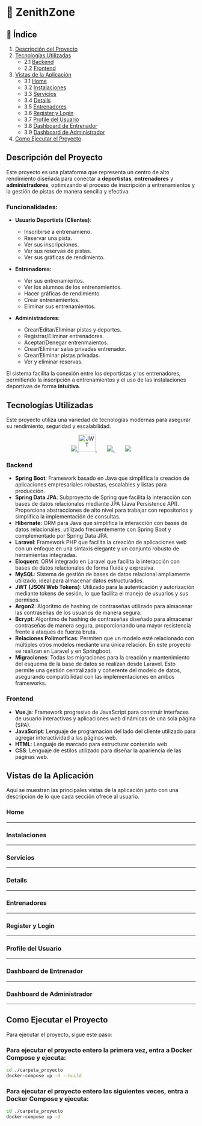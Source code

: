 
# 💼 ZenithZone

## 📑 Índice
1. [Descripción del Proyecto](#descripción-del-proyecto)
2. [Tecnologías Utilizadas](#tecnologías-utilizadas)
   - 2.1 [Backend](#backend)
   - 2.2 [Frontend](#frontend)
3. [ Vistas de la Aplicación](#vistas-de-la-aplicación)
   - 3.1 [Home](#home)
   - 3.2 [Instalaciones](#instalaciones)
   - 3.3 [Servicios](#servicios)
   - 3.4 [Details](#details)
   - 3.5 [Entrenadores](#entrenadores)
   - 3.6 [Register y Login](#register-y-login)
   - 3.7 [Profile del Usuario](#profile-del-usuario)
   - 3.8 [Dashboard de Entrenador](#dashboard-de-entrenador)
   - 3.9 [Dashboard de Administrador](#dashboard-de-administrador)
4. [Como Ejecutar el Proyecto](#como-ejecutar-el-proyecto)


## Descripción del Proyecto
Este proyecto es una plataforma que representa un centro de alto rendimiento diseñada para conectar a **deportistas**, **entrenadores** y **administradores**, optimizando el proceso de inscripción a entrenamientos y la gestión de pistas de manera sencilla y efectiva.


### Funcionalidades:

- **Usuario Deportista (Clientes)**: 
  - Inscribirse a entrenamieno.
  - Reservar una pista.
  - Ver sus inscripciones.
  - Ver sus reservas de pistas.
  - Ver sus gráficas de rendimiento.

- **Entrenadores**: 
  - Ver sus entrenamientos.
  - Ver los alumnos de los entrenamientos.
  - Hacer gráficas de rendimiento.
  - Crear entrenamientos.
  - Eliminar sus entrenamientos.

- **Administradores**:
  - Crear/Editar/Eliminar pistas y deportes.
  - Registrar/Eliminar entrenadores.
  - Aceptar/Denegar entrenmaientos.
  - Crear/Eliminar salas privadas entrenador.
  - Crear/Eliminar pistas privadas.
  - Ver y eliminar reservas.

El sistema facilita la conexión entre los deportistas y los entrenadores, permitiendo la inscripción a entrenamientos y el uso de las instalaciones deportivas de forma **intuitiva**.

## Tecnologías Utilizadas
Este proyecto utiliza una variedad de tecnologías modernas para asegurar su rendimiento, seguridad y escalabilidad.

<p align="center">
  <a href="https://skillicons.dev">
    <img src="https://skillicons.dev/icons?i=spring,laravel,mysql" />
  </a>
  <a href="https://jwt.io" rel="nofollow">
    <img src="https://jwt.io/img/pic_logo.svg" alt="JWT" width="45" height="45">
  </a>&nbsp;&nbsp;&nbsp;&nbsp;&nbsp;&nbsp;
  <a href="https://skillicons.dev">
    <img src="https://skillicons.dev/icons?i=js,vue" />
  </a>&nbsp;&nbsp;&nbsp;&nbsp;&nbsp;&nbsp;
  <a href="https://skillicons.dev">
    <img src="https://skillicons.dev/icons?i=html,css" />
  </a>
</p>

### Backend

- **Spring Boot**: Framework basado en Java que simplifica la creación de aplicaciones empresariales robustas, escalables y listas para producción.
- **Spring Data JPA**: Subproyecto de Spring que facilita la interacción con bases de datos relacionales mediante JPA (Java Persistence API). Proporciona abstracciones de alto nivel para trabajar con repositorios y simplifica la implementación de consultas.
- **Hibernate**: ORM para Java que simplifica la interacción con bases de datos relacionales, utilizado frecuentemente con Spring Boot y complementado por Spring Data JPA.
- **Laravel**: Framework PHP que facilita la creación de aplicaciones web con un enfoque en una sintaxis elegante y un conjunto robusto de herramientas integradas.
- **Eloquent**: ORM integrado en Laravel que facilita la interacción con bases de datos relacionales de forma fluida y expresiva.
- **MySQL**: Sistema de gestión de bases de datos relacional ampliamente utilizado, ideal para almacenar datos estructurados.
- **JWT (JSON Web Tokens)**: Utilizado para la autenticación y autorización mediante tokens de sesión, lo que facilita el manejo de usuarios y sus permisos.
- **Argon2**: Algoritmo de hashing de contraseñas utilizado para almacenar las contraseñas de los usuarios de manera segura.
- **Bcrypt**: Algoritmo de hashing de contraseñas diseñado para almacenar contraseñas de manera segura, proporcionando una mayor resistencia frente a ataques de fuerza bruta.
- **Relaciones Polimorficas**: Permiten que un modelo esté relacionado con múltiples otros modelos mediante una única relación. En este proyecto se realizan en Laravel y en Springboot.
- **Migraciones**: Todas las migraciones para la creación y mantenimiento del esquema de la base de datos se realizan desde Laravel. Esto permite una gestión centralizada y coherente del modelo de datos, asegurando compatibilidad con las implementaciones en ambos frameworks.

### Frontend

- **Vue.js**: Framework progresivo de JavaScript para construir interfaces de usuario interactivas y aplicaciones web dinámicas de una sola página (SPA).
- **JavaScript**: Lenguaje de programación del lado del cliente utilizado para agregar interactividad a las páginas web.
- **HTML**: Lenguaje de marcado para estructurar contenido web.
- **CSS**: Lenguaje de estilos utilizado para diseñar la apariencia de las páginas web.

## Vistas de la Aplicación
Aquí se muestran las principales vistas de la aplicación junto con una descripción de lo que cada sección ofrece al usuario.

### Home
---



### Instalaciones
---



### Servicios
---



### Details
---



### Entrenadores
---



### Register y Login
---



### Profile del Usuario
---



### Dashboard de Entrenador
---



### Dashboard de Administrador
---



## Como Ejecutar el Proyecto

Para ejecutar el proyecto, sigue este paso:

### Para ejecutar el proyecto entero la primera vez, entra a Docker Compose y ejecuta:

```bash
cd ./carpeta_proyecto
docker-compose up -d --build
```

### Para ejecutar el proyecto entero las siguientes veces, entra a Docker Compose y ejecuta:

```bash
cd ./carpeta_proyecto
docker-compose up -d
```




